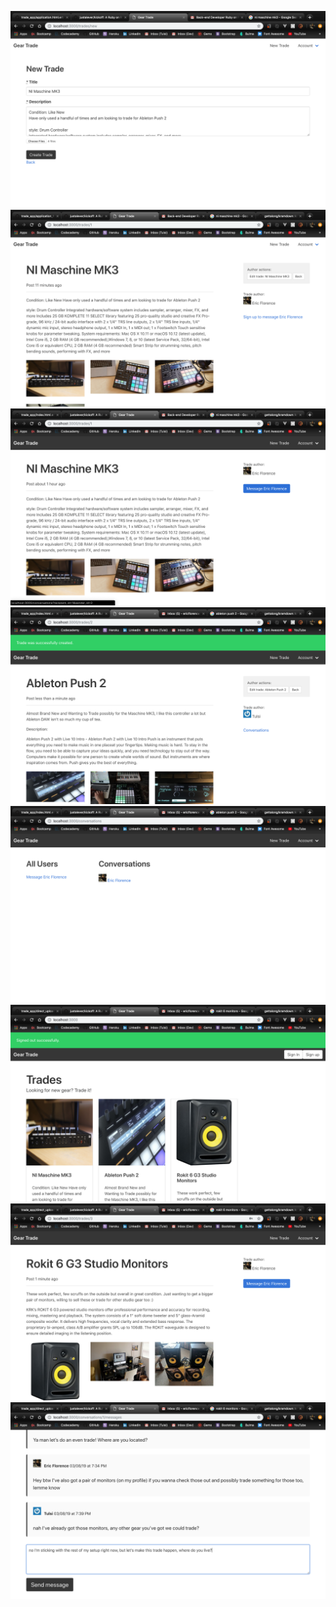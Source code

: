 ![](app/assets/images/1.png)
![](app/assets/images/2.png)
![](app/assets/images/3.png)
![](app/assets/images/4.png)
![](app/assets/images/5.png)
![](app/assets/images/6.png)
![](app/assets/images/7.png)
![](app/assets/images/8.png)
